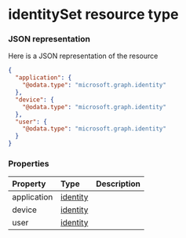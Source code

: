 # identitySet resource type



### JSON representation

Here is a JSON representation of the resource

```json
{
  "application": {
    "@odata.type": "microsoft.graph.identity"
  },
  "device": {
    "@odata.type": "microsoft.graph.identity"
  },
  "user": {
    "@odata.type": "microsoft.graph.identity"
  }
}

```
### Properties
| Property	   | Type	|Description|
|:---------------|:--------|:----------|
|application|[identity](identity.md)||
|device|[identity](identity.md)||
|user|[identity](identity.md)||

<!-- uuid: 91875ff5-d7b0-4bcc-8aaf-68ae7aef4f43
2015-10-09 18:34:12 UTC -->